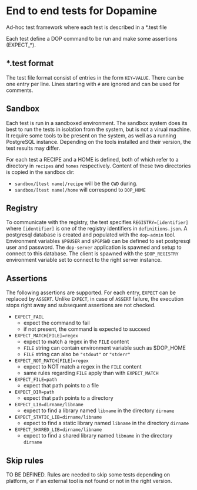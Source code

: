 # End to end tests for Dopamine

Ad-hoc test framework where each test is described in a *.test file

Each test define a DOP command to be run and make some assertions (EXPECT_*).

## *.test format

The test file format consist of entries in the form `KEY=VALUE`.
There can be one entry per line.
Lines starting with `#` are ignored and can be used for comments.

## Sandbox

Each test is run in a sandboxed environment.
The sandbox system does its best to run the tests in isolation from the system,
but is not a virual machine. It require some tools to be present on the system,
as well as a running PostgreSQL instance.
Depending on the tools installed and their version, the test results may differ.

For each test a RECIPE and a HOME is defined, both of which refer to a directory
in `recipes` and `homes` respectively.
Content of these two directories is copied in the sandbox dir:
 - `sandbox/[test name]/recipe` will be the `CWD` during.
 - `sandbox/[test name]/home` will correspond to `DOP_HOME`

## Registry

To communicate with the registry, the test specifies `REGISTRY=[identifier]` where `[identifier]`
is one of the registry identifiers in `definitions.json`.
A postgresql database is created and populated with the `dop-admin` tool.
Environment variables `$PGUSER` and `$PGPSWD` can be defined to set postgresql user and password.
The `dop-server` application is spawned and setup to connect to this database.
The client is spawned with the `$DOP_REGISTRY` environment variable set
to connect to the right server instance.

## Assertions

The following assertions are supported.
For each entry, `EXPECT` can be replaced by `ASSERT`.
Unlike `EXPECT`, in case of `ASSERT` failure, the execution stops right away and
subsequent assertions are not checked.

- `EXPECT_FAIL`
  - expect the command to fail
  - if not present, the command is expected to succeed
- `EXPECT_MATCH[FILE]=regex`
  - expect to match a regex in the `FILE` content
  - `FILE` string can contain environment variable such as $DOP_HOME
  - `FILE` string can also be `"stdout"` or `"stderr"`
- `EXPECT_NOT_MATCH[FILE]=regex`
  - expect to NOT match a regex in the `FILE` content
  - same rules regarding `FILE` apply than with `EXPECT_MATCH`
- `EXPECT_FILE=path`
  - expect that path points to a file
- `EXPECT_DIR=path`
  - expect that path points to a directory
- `EXPECT_LIB=dirname/libname`
  - expect to find a library named `libname` in the directory `dirname`
- `EXPECT_STATIC_LIB=dirname/libname`
  - expect to find a static library named `libname` in the directory `dirname`
- `EXPECT_SHARED_LIB=dirname/libname`
  - expect to find a shared library named `libname` in the directory `dirname`

## Skip rules

TO BE DEFINED.
Rules are needed to skip some tests depending on platform, or if an external
tool is not found or not in the right version.
